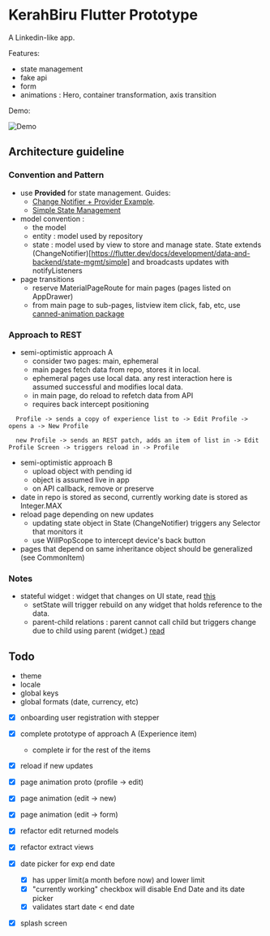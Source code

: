 # KerahBiru Flutter Prototype

A Linkedin-like app.

Features:
- state management
- fake api
- form
- animations : Hero, container transformation, axis transition

Demo:

![Demo](./demostuff/kb1_640.gif)

## Architecture guideline

### Convention and Pattern
- use **Provided** for state management. Guides:
    - [Change Notifier + Provider Example](https://github.com/brianegan/flutter_architecture_samples).
    - [Simple State Management](https://flutter.dev/docs/development/data-and-backend/state-mgmt/simple)
- model convention :
    - the model
    - entity : model used by repository
    - state :  model used by view to store and manage state. State extends (ChangeNotifier)[https://flutter.dev/docs/development/data-and-backend/state-mgmt/simple] and broadcasts updates with notifyListeners
- page transitions
    - reserve MaterialPageRoute for main pages (pages listed on AppDrawer)
    - from main page to sub-pages, listview item click, fab, etc, use [canned-animation package](https://pub.dev/packages/animations)

### Approach to REST
- semi-optimistic approach A
    - consider two pages: main, ephemeral
    - main pages fetch data from repo, stores it in local.
    - ephemeral pages use local data. any rest interaction here is assumed successful and modifies local data.
    - in main page, do reload to refetch data from API
    - requires back intercept positioning
```
  Profile -> sends a copy of experience list to -> Edit Profile -> opens a -> New Profile

  new Profile -> sends an REST patch, adds an item of list in -> Edit Profile Screen -> triggers reload in -> Profile
```
- semi-optimistic approach B
    - upload object with pending id
    - object is assumed live in app
    - on API callback, remove or preserve
- date in repo is stored as second, currently working date is stored as Integer.MAX
- reload page depending on new updates
    - updating state object in State (ChangeNotifier) triggers any Selector that monitors it
    - use WillPopScope to intercept device's back button
- pages that depend on same inheritance object should be generalized (see CommonItem)

### Notes
- stateful widget : widget that changes on UI state, read [this](https://stackoverflow.com/questions/51931017/update-ui-after-removing-items-from-list)
    - setState will trigger rebuild on any widget that holds reference to the data.
    - parent-child relations : parent cannot call child but triggers change due to child using parent (widget.) [read](https://stackoverflow.com/questions/48481590/how-to-set-update-state-of-statefulwidget-from-other-statefulwidget-in-flutter)

## Todo
- theme
- locale
- global keys
- global formats (date, currency, etc)
- [x] onboarding user registration with stepper
- [x] complete prototype of approach A (Experience item)
    - complete ir for the rest of the items
- [x] reload if new updates
- [x] page animation proto (profile -> edit)
- [x] page animation (edit -> new)
- [x] page animation (edit -> form)
- [x] refactor edit returned models
- [x] refactor extract views
- [x] date picker for exp end date
    - [x] has upper limit(a month before now) and lower limit
    - [x] "currently working" checkbox will disable End Date and its date picker
    - [x] validates start date < end date
- [x] splash screen

